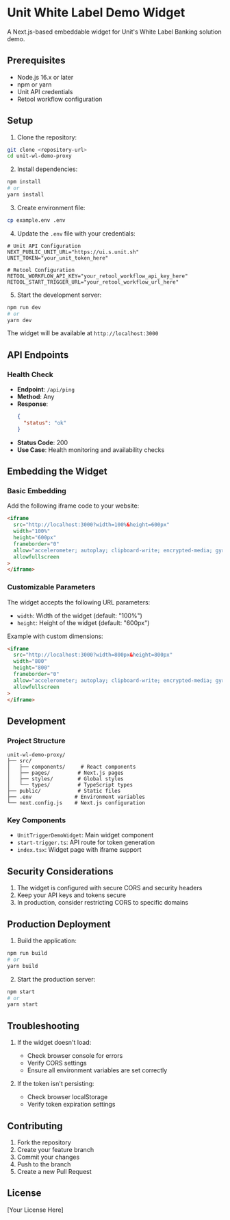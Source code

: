 # Unit White Label Demo Widget

A Next.js-based embeddable widget for Unit's White Label Banking solution demo.

## Prerequisites

- Node.js 16.x or later
- npm or yarn
- Unit API credentials
- Retool workflow configuration

## Setup

1. Clone the repository:

```bash
git clone <repository-url>
cd unit-wl-demo-proxy
```

2. Install dependencies:

```bash
npm install
# or
yarn install
```

3. Create environment file:

```bash
cp example.env .env
```

4. Update the `.env` file with your credentials:

```env
# Unit API Configuration
NEXT_PUBLIC_UNIT_URL="https://ui.s.unit.sh"
UNIT_TOKEN="your_unit_token_here"

# Retool Configuration
RETOOL_WORKFLOW_API_KEY="your_retool_workflow_api_key_here"
RETOOL_START_TRIGGER_URL="your_retool_workflow_url_here"
```

5. Start the development server:

```bash
npm run dev
# or
yarn dev
```

The widget will be available at `http://localhost:3000`

## API Endpoints

### Health Check

- **Endpoint**: `/api/ping`
- **Method**: Any
- **Response**:
  ```json
  {
    "status": "ok"
  }
  ```
- **Status Code**: 200
- **Use Case**: Health monitoring and availability checks

## Embedding the Widget

### Basic Embedding

Add the following iframe code to your website:

```html
<iframe
  src="http://localhost:3000?width=100%&height=600px"
  width="100%"
  height="600px"
  frameborder="0"
  allow="accelerometer; autoplay; clipboard-write; encrypted-media; gyroscope; picture-in-picture"
  allowfullscreen
>
</iframe>
```

### Customizable Parameters

The widget accepts the following URL parameters:

- `width`: Width of the widget (default: "100%")
- `height`: Height of the widget (default: "600px")

Example with custom dimensions:

```html
<iframe
  src="http://localhost:3000?width=800px&height=800px"
  width="800"
  height="800"
  frameborder="0"
  allow="accelerometer; autoplay; clipboard-write; encrypted-media; gyroscope; picture-in-picture"
  allowfullscreen
>
</iframe>
```

## Development

### Project Structure

```
unit-wl-demo-proxy/
├── src/
│   ├── components/     # React components
│   ├── pages/         # Next.js pages
│   ├── styles/        # Global styles
│   └── types/         # TypeScript types
├── public/            # Static files
├── .env              # Environment variables
└── next.config.js    # Next.js configuration
```

### Key Components

- `UnitTriggerDemoWidget`: Main widget component
- `start-trigger.ts`: API route for token generation
- `index.tsx`: Widget page with iframe support

## Security Considerations

1. The widget is configured with secure CORS and security headers
2. Keep your API keys and tokens secure
3. In production, consider restricting CORS to specific domains

## Production Deployment

1. Build the application:

```bash
npm run build
# or
yarn build
```

2. Start the production server:

```bash
npm start
# or
yarn start
```

## Troubleshooting

1. If the widget doesn't load:

   - Check browser console for errors
   - Verify CORS settings
   - Ensure all environment variables are set correctly

2. If the token isn't persisting:
   - Check browser localStorage
   - Verify token expiration settings

## Contributing

1. Fork the repository
2. Create your feature branch
3. Commit your changes
4. Push to the branch
5. Create a new Pull Request

## License

[Your License Here]
